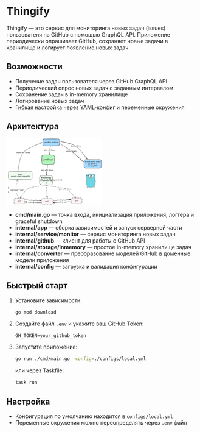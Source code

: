 # Thingify

Thingify — это сервис для мониторинга новых задач (issues) пользователя на GitHub с помощью GraphQL API. Приложение периодически опрашивает GitHub, сохраняет новые задачи в хранилище и логирует появление новых задач.

## Возможности

- Получение задач пользователя через GitHub GraphQL API
- Периодический опрос новых задач с заданным интервалом
- Сохранение задач в in-memory хранилище
- Логирование новых задач
- Гибкая настройка через YAML-конфиг и переменные окружения

## Архитектура

<img src="resources/architecture.png" style="width:50%;" />

<!-- ![Архитектура приложения](resources/architecture.png) -->

- **cmd/main.go** — точка входа, инициализация приложения, логгера и graceful shutdown
- **internal/app** — сборка зависимостей и запуск серверной части
- **internal/service/monitor** — сервис мониторинга новых задач
- **internal/github** — клиент для работы с GitHub API
- **internal/storage/inmemory** — простое in-memory хранилище задач
- **internal/converter** — преобразование моделей GitHub в доменные модели приложения
- **internal/config** — загрузка и валидация конфигурации

## Быстрый старт

1. Установите зависимости:
    ```sh
    go mod download
    ```

2. Создайте файл `.env` и укажите ваш GitHub Token:
    ```
    GH_TOKEN=your_github_token
    ```

3. Запустите приложение:
    ```sh
    go run ./cmd/main.go -config=./configs/local.yml
    ```
    или через Taskfile:
    ```sh
    task run
    ```

## Настройка

- Конфигурация по умолчанию находится в `configs/local.yml`
- Переменные окружения можно переопределять через `.env` файл
